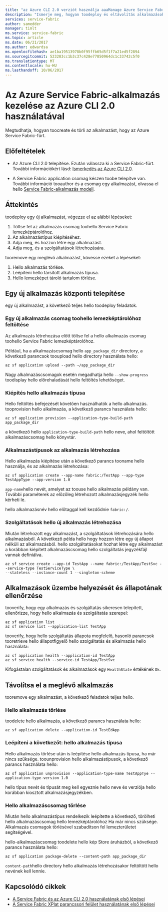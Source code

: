 ```yaml
---
title: "az Azure CLI 2.0 verziót használja aaaManage Azure Service Fabric-alkalmazások"
description: "Ismerje meg, hogyan toodeploy és eltávolítás alkalmazások az Azure Service Fabric fürt által az Azure CLI 2.0 verziót használja."
services: service-fabric
author: samedder
manager: timlt
ms.service: service-fabric
ms.topic: article
ms.date: 06/21/2017
ms.author: edwardsa
ms.openlocfilehash: ae1ba19513978b0f95ffb65d5f1f7a21ed5f2894
ms.sourcegitcommit: 523283cc1b3c37c428e77850964dc1c33742c5f0
ms.translationtype: MT
ms.contentlocale: hu-HU
ms.lasthandoff: 10/06/2017
---
```

# <a name="manage-an-azure-service-fabric-application-by-using-azure-cli-20"></a>Az Azure Service Fabric-alkalmazás kezelése az Azure CLI 2.0 használatával

Megtudhatja, hogyan toocreate és törli az alkalmazást, hogy az Azure Service Fabric-fürt.

## <a name="prerequisites"></a>Előfeltételek

* Az Azure CLI 2.0 telepítése. Ezután válassza ki a Service Fabric-fürt. További információkért lásd: [Ismerkedés az Azure CLI 2.0](service-fabric-azure-cli-2-0.md).

* A Service Fabric application csomag készen toobe telepítve van. További információ tooauthor és a csomag egy alkalmazást, olvassa el hello [Service Fabric-alkalmazás modell](service-fabric-application-model.md).

## <a name="overview"></a>Áttekintés

toodeploy egy új alkalmazást, végezze el az alábbi lépéseket:

1. Töltse fel az alkalmazás csomag toohello Service Fabric lemezképtárolóhoz.
2. Az alkalmazástípus kiépítéséhez.
3. Adja meg, és hozzon létre egy alkalmazást.
4. Adja meg, és a szolgáltatások létrehozására.

tooremove egy meglévő alkalmazást, kövesse ezeket a lépéseket:

1. Hello alkalmazás törlése.
2. Leépíteni hello társított alkalmazás típusa.
3. Hello lemezképet tároló tartalom törlése.

## <a name="deploy-a-new-application"></a>Egy új alkalmazás központi telepítése

egy új alkalmazást, a következő teljes hello toodeploy feladatok.

### <a name="upload-a-new-application-package-toohello-image-store"></a>Egy új alkalmazás csomag toohello lemezképtárolóhoz feltöltése

Az alkalmazás létrehozása előtt töltse fel a hello alkalmazás csomag toohello Service Fabric lemezképtárolóhoz. 

Például, ha a alkalmazáscsomag hello `app_package_dir` directory, a következő parancsok tooupload hello directory használata hello:

```azurecli
az sf application upload --path ~/app_package_dir
```

Nagy alkalmazáscsomagok esetén megadhatja hello `--show-progress` toodisplay hello előrehaladását hello feltöltés lehetőséget.

### <a name="provision-hello-application-type"></a>Kiépítés hello alkalmazás típusa

Hello feltöltés befejezését követően használhatók a hello alkalmazás. tooprovision hello alkalmazás, a következő parancs használata hello:

```azurecli
az sf application provision --application-type-build-path app_package_dir
```

a következő hello `application-type-build-path` hello neve, ahol feltöltött alkalmazáscsomag hello könyvtár.

### <a name="create-an-application-from-an-application-type"></a>Alkalmazástípusok az alkalmazás létrehozása

Hello alkalmazás kiépítése után a következő parancs tooname hello használja, és az alkalmazás létrehozása:

```azurecli
az sf application create --app-name fabric:/TestApp --app-type TestAppType --app-version 1.0
```

`app-name`hello nevét, amelyet az toouse hello alkalmazás példány van. További paraméterek az előzőleg létrehozott alkalmazásjegyzék hello kérheti le.

hello alkalmazásnév hello előtaggal kell kezdődnie `fabric:/`.

### <a name="create-services-for-hello-new-application"></a>Szolgáltatások hello új alkalmazás létrehozása

Miután létrehozott egy alkalmazást, a szolgáltatások létrehozására hello alkalmazásból. A következő példa hello hogy hozzon létre egy új állapot nélküli az alkalmazásból. hello szolgáltatásokat hozhat létre egy alkalmazást a korábban kiépített alkalmazáscsomag hello szolgáltatás jegyzékfájl vannak definiálva.

```azurecli
az sf service create --app-id TestApp --name fabric:/TestApp/TestSvc --service-type TestServiceType \
--stateless --instance-count 1 --singleton-scheme
```

## <a name="verify-application-deployment-and-health"></a>Alkalmazások üzembe helyezését és állapotának ellenőrzése

tooverify, hogy egy alkalmazás és szolgáltatás sikeresen telepített, ellenőrizze, hogy hello alkalmazás és szolgáltatás szerepel:

```azurecli
az sf application list
az sf service list --application-list TestApp
```

tooverify, hogy hello szolgáltatás állapota megfelelő, hasonló parancsok tooretrieve hello állapotfigyelő hello szolgáltatás és alkalmazás hello használata:

```azurecli
az sf application health --application-id TestApp
az sf service health --service-id TestApp/TestSvc
```

Kifogástalan szolgáltatások és alkalmazások egy `HealthState` értékének `Ok`.

## <a name="remove-an-existing-application"></a>Távolítsa el a meglévő alkalmazás

tooremove egy alkalmazást, a következő feladatok teljes hello.

### <a name="delete-hello-application"></a>Hello alkalmazás törlése

toodelete hello alkalmazás, a következő parancs használata hello:

```azurecli
az sf application delete --application-id TestEdApp
```

### <a name="unprovision-hello-application-type"></a>Leépíteni a következőt: hello alkalmazás típusa

Hello alkalmazás törlése után is leépítése hello alkalmazás típusa, ha már nincs szüksége. toounprovision hello alkalmazástípusok, a következő parancs használata hello:

```azurecli
az sf application unprovision --application-type-name TestAppTye --application-type-version 1.0
```

hello típus nevét és típusát meg kell egyeznie hello neve és verziója hello korábban kiosztott alkalmazásjegyzékben.

### <a name="delete-hello-application-package"></a>Hello alkalmazáscsomag törlése

Miután hello alkalmazástípus rendelkezik leépítette a következő, törölheti hello alkalmazáscsomag hello lemezképtárolóhoz Ha már nincs szüksége. Alkalmazás csomagok törlésével szabadítson fel lemezterületet segítségével. 

hello-alkalmazáscsomag toodelete hello kép Store áruházból, a következő parancs használata hello:

```azurecli
az sf application package-delete --content-path app_package_dir
```

`content-path`hello directory hello alkalmazás létrehozásakor feltöltött hello nevének kell lennie.

## <a name="related-articles"></a>Kapcsolódó cikkek

* [A Service Fabric és az Azure CLI 2.0 használatának első lépései](service-fabric-azure-cli-2-0.md)
* [A Service Fabric XPlat parancssori felület használatának első lépései](service-fabric-azure-cli.md)
